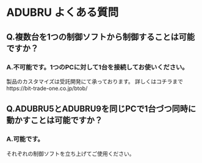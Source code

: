 # ADUBRU よくある質問

## Q.複数台を1つの制御ソフトから制御することは可能ですか？

### A.不可能です。1つのPCに対して1台を接続してお使いください。

製品のカスタマイズは受託開発にて承っております。
詳しくはコチラまでhttps://bit-trade-one.co.jp/btob/

## Q.ADUBRU5とADUBRU9を同じPCで1台づつ同時に動かすことは可能ですか？

### A.可能です。

それぞれの制御ソフトを立ち上げてご使用ください。
